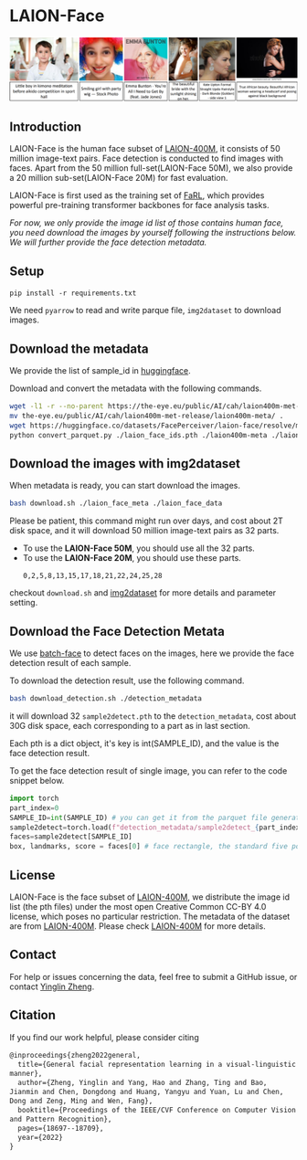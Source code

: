 # LAION-Face
![](example.png)

## Introduction
LAION-Face is the human face subset of [LAION-400M](https://laion.ai/laion-400-open-dataset/), it consists of 50 million image-text pairs. Face detection is conducted to find images with faces. Apart from the 50 million full-set(LAION-Face 50M), we also provide a 20 million sub-set(LAION-Face 20M) for fast evaluation. 

LAION-Face is first used as the training set of [FaRL](https://github.com/FacePerceiver/FaRL), which provides powerful pre-training transformer backbones for face analysis tasks.

*For now, we only provide the image id list of those contains human face, you need download the images by yourself following the instructions below. We will further provide the face detection metadata.*

## Setup
```
pip install -r requirements.txt
```
We need `pyarrow` to read and write parque file, `img2dataset` to download images.

## Download the metadata

We provide the list of sample_id in [huggingface](https://huggingface.co/datasets/FacePerceiver/laion-face/resolve/main/laion_face_ids.pth).

Download and convert the metadata with the following commands. 

```bash
wget -l1 -r --no-parent https://the-eye.eu/public/AI/cah/laion400m-met-release/laion400m-meta/
mv the-eye.eu/public/AI/cah/laion400m-met-release/laion400m-meta/ .
wget https://huggingface.co/datasets/FacePerceiver/laion-face/resolve/main/laion_face_ids.pth
python convert_parquet.py ./laion_face_ids.pth ./laion400m-meta ./laion_face_meta
```

## Download the images with img2dataset
When metadata is ready, you can start download the images.

```bash
bash download.sh ./laion_face_meta ./laion_face_data
```

Please be patient, this command might run over days, and cost about 2T disk space, and it will download 50 million image-text pairs as 32 parts.

- To use the **LAION-Face 50M**, you should use all the 32 parts.
- To use the **LAION-Face 20M**, you should use these parts.
    ```
    0,2,5,8,13,15,17,18,21,22,24,25,28
    ```

checkout `download.sh` and [img2dataset](https://github.com/rom1504/img2dataset) for more details and parameter setting.

## Download the Face Detection Metata 

We use [batch-face](https://github.com/elliottzheng/batch-face) to detect faces on the images, here we provide the face detection result of each sample.

To download the detection result, use the following command.
```bash
bash download_detection.sh ./detection_metadata
```
it will download 32 `sample2detect.pth` to the `detection_metadata`, cost about 30G disk space, each corresponding to a part as in last section.

Each pth is a dict object, it's key is int(SAMPLE_ID), and the value is the face detection result.

To get the face detection result of single image, you can refer to the code snippet below.

```python
import torch
part_index=0
SAMPLE_ID=int(SAMPLE_ID) # you can get it from the parquet file generated by the img2dataset 
sample2detect=torch.load(f"detection_metadata/sample2detect_{part_index}.pth") # each part has a sample2detect pth, its a dict
faces=sample2detect[SAMPLE_ID]
box, landmarks, score = faces[0] # face rectangle, the standard five points, confidence

```
## License
LAION-Face is the face subset of [LAION-400M](https://laion.ai/blog/laion-400-open-dataset), we distribute the image id list (the pth files) under the most open Creative Common CC-BY 4.0 license, which poses no particular restriction. The metadata of the dataset are from [LAION-400M](https://laion.ai/blog/laion-400-open-dataset). Please check [LAION-400M](https://laion.ai/blog/laion-400-open-dataset) for more details.


## Contact 
For help or issues concerning the data, feel free to submit a GitHub issue, or contact [Yinglin Zheng](mailto:zhengyinglin@stu.xmu.edu.cn).

## Citation

If you find our work helpful, please consider citing 
```
@inproceedings{zheng2022general,
  title={General facial representation learning in a visual-linguistic manner},
  author={Zheng, Yinglin and Yang, Hao and Zhang, Ting and Bao, Jianmin and Chen, Dongdong and Huang, Yangyu and Yuan, Lu and Chen, Dong and Zeng, Ming and Wen, Fang},
  booktitle={Proceedings of the IEEE/CVF Conference on Computer Vision and Pattern Recognition},
  pages={18697--18709},
  year={2022}
}
```

